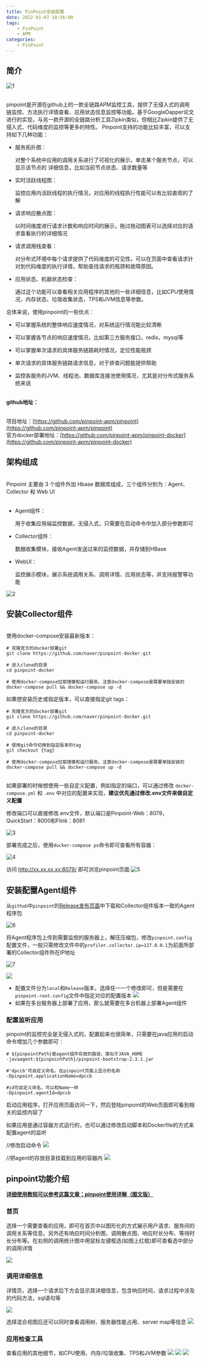 ```yaml
---
title: PinPoint安装配置
date: 2022-01-07 18:56:00
tags:
    - PinPoint
    - APM
categories:
    - PinPoint
---
```

## 简介

![1](https://qiniu.oneone.life/img/1.png)

<br />pinpoint是开源在github上的一款全链路APM监控工具，提供了无侵入式的调用链监控、方法执行详情查看、应用状态信息监控等功能。基于GoogleDapper论文进行的实现，与另一款开源的全链路分析工具Zipkin类似，但相比Zipkin提供了无侵入式、代码维度的监控等更多的特性。 Pinpoint支持的功能比较丰富，可以支持如下几种功能：
<!--more-->
- 服务拓扑图：

    对整个系统中应用的调用关系进行了可视化的展示，单击某个服务节点，可以显示该节点的    详细信息，比如当前节点状态、请求数量等

- 实时活跃线程图：

    监控应用内活跃线程的执行情况，对应用的线程执行性能可以有比较直观的了解

- 请求响应散点图：
    
    以时间维度进行请求计数和响应时间的展示，拖过拖动图表可以选择对应的请求查看执行的详细情况

- 请求调用栈查看：
    
    对分布式环境中每个请求提供了代码维度的可见性，可以在页面中查看请求针对到代码维度的执行详情，帮助查找请求的瓶颈和故障原因。

- 应用状态、机器状态检查：
    
    通过这个功能可以查看相关应用程序的其他的一些详细信息，比如CPU使用情况，内存状态、垃圾收集状态，TPS和JVM信息等参数。

总体来说，使用pinpoint的一些优点：

- 可以掌握系统的整体响应速度情况，对系统运行情况能比较清晰

- 可以掌握各节点的响应速度情况，比如第三方服务接口，redis，mysql等

- 可以掌握单次请求的具体服务链路耗时情况，定位性能瓶颈

- 单次请求的具体服务链路请求信息，对于排查问题能提供帮助

- 监控各服务的JVM、线程池、数据库连接池使用情况，尤其是对分布式服务系统来说


<br />**github地址：**<br />​

项目地址：[https://github.com/pinpoint-apm/pinpoint](https://github.com/pinpoint-apm/pinpoint)<br />官方docker部署地址：[https://github.com/pinpoint-apm/pinpoint-docker](https://github.com/pinpoint-apm/pinpoint-docker)
<a name="kOl6Q"></a>

## 架构组成

<br />Pinpoint 主要由 3 个组件外加 Hbase 数据库组成，三个组件分别为：Agent、Collector 和 Web UI<br />​<br />

- Agent组件：
    
    用于收集应用端监控数据，无侵入式，只需要在启动命令中加入部分参数即可

- Collector组件：
   
    数据收集模块，接收Agent发送过来的监控数据，并存储到HBase

- WebUI：
    
    监控展示模块，展示系统调用关系、调用详情、应用状态等，并支持报警等功能
    
![2](https://qiniu.oneone.life/img/2.png)<br />

<a name="TRU4Z"></a>
## 安装Collector组件

<br />使用docker-compose安装最新版本：
```shell=
# 克隆官方的docker部署git
git clone https://github.com/naver/pinpoint-docker.git

# 进入clone的目录
cd pinpoint-docker

# 使用docker-compose拉取镜像和运行服务。注意docker-compose是需要单独安装的
docker-compose pull && docker-compose up -d

```

如果想安装历史或指定版本，可以直接指定git tags：
```shell=
# 克隆官方的docker部署git
git clone https://github.com/naver/pinpoint-docker.git

# 进入clone的目录
cd pinpoint-docker

# 使用git命令切换到指定版本的tag
git checkout {tag}

# 使用docker-compose拉取镜像和运行服务。注意docker-compose是需要单独安装的
docker-compose pull && docker-compose up -d
```


<br />如果部署的时候想使用一些自定义配置，例如指定的端口，可以通过修改 `docker-compose.yml` 和 `.env` 中对应的配置来实现，**建议优先通过修改.env文件来做自定义配置**


修改端口可以直接修改.env文件，默认端口是Pinpoint-Web：8079，QuickStart：8000和Flink：8081
    
![3](https://qiniu.oneone.life/img/3.png)

部署完成之后，使用`docker-compose ps`命令即可查看所有容器：

![4](https://qiniu.oneone.life/img/4.png)

访问 http://xx.xx.xx.xx:8079/ 即可浏览pinpoint页面
![5](https://qiniu.oneone.life/img/5.png)



## 安装配置Agent组件

从`github`中`pinpoint`的[Release发布页面](https://github.com/pinpoint-apm/pinpoint/releases)中下载和Collector组件版本一致的Agent程序包

![6](https://qiniu.oneone.life/img/6.png)


将Agent程序包上传到需要监控的服务器上，解压压缩包，修改`pinpoint.config`配置文件，一般只需修改文件中的`profiler.collector.ip=127.0.0.1`为前面所部署的Collector组件所在IP地址

![7](https://qiniu.oneone.life/img/7.png)

![](https://upyun.oneone.life/upyun-img/1637221323192-df61d479-750c-4f3c-acb7-6e8d22d100c9.png)

- 配置文件分为`local`和`Release`版本，选择任一一个修改即可，但是需要在`pinpoint-root.config`文件中指定对应的配置版本
![](https://upyun.oneone.life/upyun-img/1637220823104-c25a8f32-39bd-4c39-9d1a-923c77c090ac.png)
- 如果在多台服务器上部署了应用，那么就需要在多台机器上部署Agent组件

### 配置监听应用

pinpoint的监控完全是无侵入式的，配置起来也很简单，只需要在java应用的启动命令增加几个参数即可：

```shell=
# ${pinpointPath}是agent组件存放的路径，类似于JAVA_HOME
-javaagent:${pinpointPath}/pinpoint-bootstrap-2.3.1.jar

#'dpccb'可自定义命名，在pinpoint页面上显示的名称
-Dpinpoint.applicationName=dpccb 

#id可自定义命名，可以和Name一样
-Dpinpoint.agentId=dpccb

```

启动应用程序，打开应用页面访问一下，然后登陆pinpoint的Web页面即可看到相关的监控内容了


如果应用是通过容器方式运行的，也可以通过修改启动脚本和Dockerfile的方式来配置agent的监听

//修改启动命令
![](https://upyun.oneone.life/upyun-img/1637223237860-a6bbf591-0c2b-43ab-a793-5638823776e8.png)

//把agent的存放目录挂载到应用的容器内
![](https://upyun.oneone.life/upyun-img/1637223390002-c6ff6722-09a0-426c-bd0d-9cf2cbfc1136.png)





## pinpoint功能介绍




<u>**详细使用教程可以参考这篇文章：[pinpoint使用详解（图文版）](https://blog.csdn.net/weixin_43931358/article/details/107671436)**</u>


### 首页

选择一个需要查看的应用，即可在首页中以图形化的方式展示用户请求、服务间的调用关系等信息。另外还有响应时间分析图、调用散点图、响应时长分布、等待时长分布等。在右侧的调用统计图中用鼠标左键框选(如图上红框)即可查看选中部分的调用详情

![](https://upyun.oneone.life/upyun-img/1637223668576-e2d68eab-7b95-456f-890a-caf23463f0e8.png)
### 调用详细信息

详情页，选择一个请求后下方会显示其详细信息，包含响应时间，请求过程中涉及的代码方法，sql语句等

![](https://upyun.oneone.life/upyun-img/1637224277566-811864f4-b821-4141-a4c5-d34a3e8f167f.png)

选择混合视图后还可以同时查看调用树、服务器性能占用、server map等信息
![](https://upyun.oneone.life/upyun-img/1637224646777-27af178d-42fa-414e-94ac-bbd324e877ec.png)

### 应用检查工具

查看应用的其他细节，如CPU使用、内存/垃圾收集、TPS和JVM参数
![](https://upyun.oneone.life/upyun-img/1637224976595-936ab9da-68a6-44b7-b07a-b74de01c45d4.png)
![](https://upyun.oneone.life/upyun-img/1637225035796-a4d76b2b-07f9-40f3-8b7f-b6614e686944.png)
![](https://upyun.oneone.life/upyun-img/1637225079828-e98e4181-a9d1-4f5c-a71d-7cd8912d660e.png)